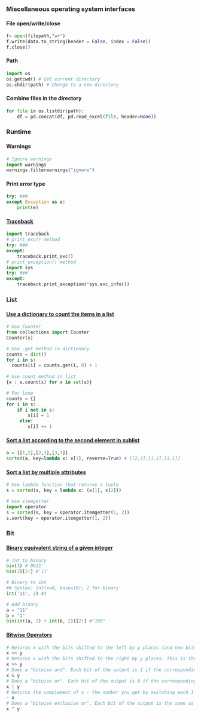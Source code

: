 ###  Miscellaneous operating system interfaces

#### File open/write/close
```python
f= open(filepath,"w+")
f.write(data.to_string(header = False, index = False))
f.close() 
```

#### Path
```python
import os
os.getcwd() # Get current directory
os.chdir(path) # Change to a new directory
```

#### Combine files in the directory
```python
for file in os.listdir(path):
    df = pd.concat(df, pd.read_excel(file, header=None))
```

### Runtime
#### Warnings
```python
# Ignore warnings
import warnings
warnings.filterwarnings("ignore")
```
#### Print error type
```python
try: ###
except Exception as e: 
    print(e)
```

#### [Traceback](https://www.geeksforgeeks.org/python-traceback/)
```python
import traceback
# print_exc() method
try: ###
except:
    traceback.print_exc()
# print_exception() method
import sys
try: ###
except:
    traceback.print_exception(*sys.exc_info())
```


### List

#### [Use a dictionary to count the items in a list](https://stackoverflow.com/questions/3496518/using-a-dictionary-to-count-the-items-in-a-list)
```python
# Use Counter
from collections import Counter
Counter(s)

# Use .get method in dictionary
counts = dict()
for i in s:
  counts[i] = counts.get(i, 0) + 1
  
# Use count method in list
{x : s.count(x) for x in set(s)}

# For loop
counts = {}
for i in s:
    if i not in s:
        s[i] = 1
     else:
        s[i] += 1
```


#### [Sort a list according to the second element in sublist](https://www.geeksforgeeks.org/python-sort-list-according-second-element-sublist/)
```python
a = [[1,2],[2,3],[3,1]]
sorted(a, key=lambda x: x[1], reverse=True) # [[2,3],[1,2],[3,1]]
```

#### [Sort a list by multiple attributes](https://stackoverflow.com/questions/4233476/sort-a-list-by-multiple-attributes/4233482)
```python
# Use lambda function that returns a tuple
s = sorted(s, key = lambda x: (x[1], x[2]))

# Use itemgetter 
import operator
s = sorted(s, key = operator.itemgetter(1, 2))
s.sort(key = operator.itemgetter(1, 2))
```

### Bit
#### [Binary equivalent string of a given integer](https://www.programiz.com/python-programming/methods/built-in/bin)
```python
# Int to binary
bin(3) #'0b11'
bin(3)[2:] #'11'

# Binary to int
## Syntax: int(x=0, base=10); 2 for binary
int('11', 2) #3

# Add binary
a = "11"
b = "1"
bin(int(a, 2) + int(b, 2))[2:] #"100"
```

#### [Bitwise Operators](https://wiki.python.org/moin/BitwiseOperators)
```python
# Returns x with the bits shifted to the left by y places (and new bits on the right-hand-side are zeros). This is the same as multiplying x by 2**y.
x << y
# Returns x with the bits shifted to the right by y places. This is the same as //'ing x by 2**y.
x >> y
# Does a "bitwise and". Each bit of the output is 1 if the corresponding bit of x AND of y is 1, otherwise it's 0.
x & y
# Does a "bitwise or". Each bit of the output is 0 if the corresponding bit of x AND of y is 0, otherwise it's 1.
x | y
# Returns the complement of x - the number you get by switching each 1 for a 0 and each 0 for a 1. This is the same as -x - 1.
~ x
# Does a "bitwise exclusive or". Each bit of the output is the same as the corresponding bit in x if that bit in y is 0, and it's the complement of the bit in x if that bit in y is 1.
x ^ y
```
